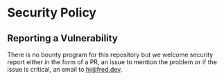 # Security Policy

## Reporting a Vulnerability

There is no bounty program for this repository but we welcome security report either in the form of a PR, an issue to mention the problem or if the issue is critical, an email to [hi@fred.dev](mailto:hi@fred.dev).
